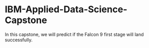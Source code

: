 # IBM-Applied-Data-Science-Capstone
In this capstone, we will predict if the Falcon 9 first stage will land successfully.
